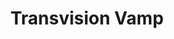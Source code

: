 ---
title: "Transvision Vamp"
summary: "Alternative rock band from London, United Kingdom. Formed 1986 and disbanded 1991. Members: Wendy James - Vocals Nick Christian Sayer - Guitar Dave Parsons - Bass/Backing vocals Tex Axile - Keyboards/Drums/Guitar Martin Hallett - Drums James Piper - Guitar Pol Burton - Drums"
image: "transvision-vamp.jpg"
apple_music_artist_url: "https://music.apple.com/gb/artist/transvision-vamp/13117650"
---